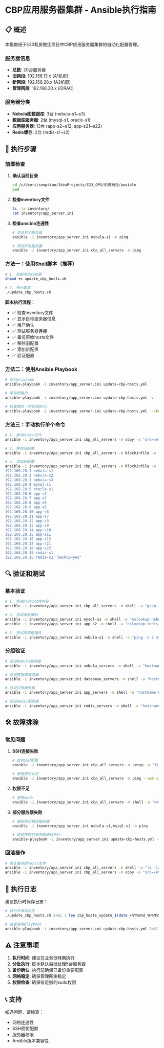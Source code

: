 # CBP应用服务器集群 - Ansible执行指南

## 📋 概述

本指南用于E23机房搬迁项目中CBP应用服务器集群的自动化配置管理。

### 服务器信息
- **总数**: 20台服务器
- **旧网段**: 192.168.13.x (A1机房)
- **新网段**: 192.168.28.x (A2机房)
- **管理网段**: 192.168.30.x (iDRAC)

### 服务器分类
- **Nebula图数据库**: 3台 (nebula-s1~s3)
- **数据库服务器**: 2台 (mysql-s1, oracle-s1)
- **应用服务器**: 13台 (app-s2~s12, app-s21~s22)
- **Redis缓存**: 2台 (redis-s1~s2)

## 🚀 执行步骤

### 前置检查

1. **确认当前目录**
   ```bash
   cd /c/Users/semptian/IdeaProjects/E23_OPS/机房搬迁/ansible
   pwd
   ```

2. **检查inventory文件**
   ```bash
   ls -la inventory/
   cat inventory/app_server.ini
   ```

3. **检查ansible连通性**
   ```bash
   # 测试单个服务器
   ansible -i inventory/app_server.ini nebula-s1 -m ping
   
   # 测试所有服务器
   ansible -i inventory/app_server.ini cbp_all_servers -m ping
   ```

### 方法一：使用Shell脚本（推荐）

```bash
# 1. 给脚本执行权限
chmod +x update_cbp_hosts.sh

# 2. 执行脚本
./update_cbp_hosts.sh
```

**脚本执行流程：**
- ✅ 检查inventory文件
- ✅ 显示目标服务器信息
- ✅ 用户确认
- ✅ 测试服务器连接
- ✅ 备份原始hosts文件
- ✅ 移除旧配置
- ✅ 添加新配置
- ✅ 验证配置

### 方法二：使用Ansible Playbook

```bash
# 执行playbook
ansible-playbook -i inventory/app_server.ini update-cbp-hosts.yml

# 带详细输出
ansible-playbook -i inventory/app_server.ini update-cbp-hosts.yml -v

# 检查模式（不实际执行）
ansible-playbook -i inventory/app_server.ini update-cbp-hosts.yml --check
```

### 方法三：手动执行单个命令

```bash
# 1. 备份hosts文件
ansible -i inventory/app_server.ini cbp_all_servers -m copy -a "src=/etc/hosts dest=/etc/hosts.backup.$(date +%Y%m%d_%H%M%S) remote_src=yes"

# 2. 移除旧配置
ansible -i inventory/app_server.ini cbp_all_servers -m blockinfile -a "path=/etc/hosts marker='# {mark} CBP CLUSTER HOSTS' state=absent"

# 3. 添加新配置
ansible -i inventory/app_server.ini cbp_all_servers -m blockinfile -a "path=/etc/hosts marker='# {mark} CBP CLUSTER HOSTS' block='# CBP应用服务器集群hosts配置
192.168.28.1 nebula-s1
192.168.28.2 nebula-s2
192.168.28.3 nebula-s3
192.168.28.4 mysql-s1
192.168.28.5 oracle-s1
192.168.28.6 app-s2
192.168.28.7 app-s3
192.168.28.8 app-s4
192.168.28.9 app-s5
192.168.28.10 app-s6
192.168.28.11 app-s7
192.168.28.12 app-s8
192.168.28.13 app-s9
192.168.28.14 app-s10
192.168.28.15 app-s11
192.168.28.16 app-s12
192.168.28.17 app-s21
192.168.28.18 app-s22
192.168.28.19 redis-s1
192.168.28.20 redis-s2' backup=yes"
```

## 🔍 验证和测试

### 基本验证

```bash
# 1. 检查hosts文件内容
ansible -i inventory/app_server.ini cbp_all_servers -m shell -a "grep -A 25 'CBP CLUSTER HOSTS' /etc/hosts"

# 2. 测试域名解析
ansible -i inventory/app_server.ini mysql-s1 -m shell -a "nslookup nebula-s1"
ansible -i inventory/app_server.ini app-s2 -m shell -a "nslookup redis-s1"

# 3. 测试网络连通性
ansible -i inventory/app_server.ini nebula-s1 -m shell -a "ping -c 2 mysql-s1"
```

### 分组验证

```bash
# 验证Nebula服务器
ansible -i inventory/app_server.ini nebula_servers -m shell -a "hostname && grep nebula /etc/hosts"

# 验证数据库服务器
ansible -i inventory/app_server.ini database_servers -m shell -a "hostname && grep -E 'mysql|oracle' /etc/hosts"

# 验证应用服务器
ansible -i inventory/app_server.ini app_servers -m shell -a "hostname && grep app-s /etc/hosts"

# 验证Redis服务器
ansible -i inventory/app_server.ini redis_servers -m shell -a "hostname && grep redis /etc/hosts"
```

## 🛠️ 故障排除

### 常见问题

1. **SSH连接失败**
   ```bash
   # 检查SSH配置
   ansible -i inventory/app_server.ini cbp_all_servers -m setup -a "filter=ansible_ssh*"
   
   # 使用密码认证
   ansible -i inventory/app_server.ini cbp_all_servers -m ping --ask-pass
   ```

2. **权限不足**
   ```bash
   # 使用sudo
   ansible -i inventory/app_server.ini cbp_all_servers -m shell -a "whoami" --become
   ```

3. **部分服务器失败**
   ```bash
   # 限制执行特定服务器
   ansible -i inventory/app_server.ini nebula-s1,mysql-s1 -m ping
   
   # 跳过失败的服务器继续执行
   ansible-playbook -i inventory/app_server.ini update-cbp-hosts.yml --limit @/tmp/retry_hosts.txt
   ```

### 回滚操作

```bash
# 恢复备份的hosts文件
ansible -i inventory/app_server.ini cbp_all_servers -m shell -a "ls -la /etc/hosts.backup.*"
ansible -i inventory/app_server.ini cbp_all_servers -m copy -a "src=/etc/hosts.backup.XXXXXX dest=/etc/hosts remote_src=yes"
```

## 📝 执行日志

建议执行时保存日志：

```bash
# 执行并保存日志
./update_cbp_hosts.sh 2>&1 | tee cbp_hosts_update_$(date +%Y%m%d_%H%M%S).log

# 或者使用playbook
ansible-playbook -i inventory/app_server.ini update-cbp-hosts.yml 2>&1 | tee cbp_playbook_$(date +%Y%m%d_%H%M%S).log
```

## ⚠️ 注意事项

1. **执行时间**: 建议在业务低峰期执行
2. **分批执行**: 脚本默认每批处理5台服务器
3. **备份确认**: 执行前确保已备份重要配置
4. **网络稳定**: 确保管理网络稳定
5. **权限检查**: 确保有足够的sudo权限

## 📞 支持

如遇问题，请检查：
- 网络连通性
- SSH密钥配置
- 服务器权限
- Ansible版本兼容性
